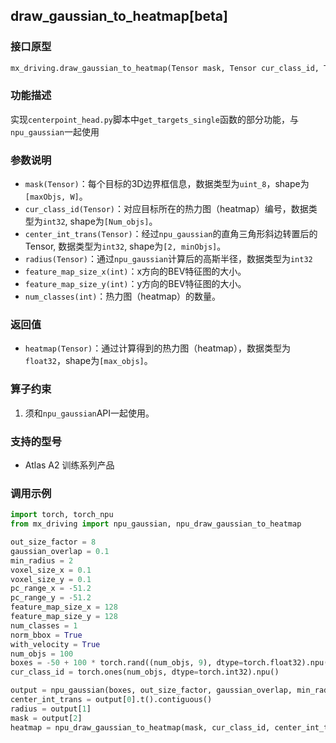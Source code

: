 ## draw_gaussian_to_heatmap[beta]
### 接口原型
```python
mx_driving.draw_gaussian_to_heatmap(Tensor mask, Tensor cur_class_id, Tensor center_int, Tensor radius, int feature_map_size_x, int feature_map_size_y, int num_classes) -> (Tensor heatmap)
```
### 功能描述
实现`centerpoint_head.py`脚本中`get_targets_single`函数的部分功能，与`npu_gaussian`一起使用
### 参数说明
- `mask(Tensor)`：每个目标的3D边界框信息，数据类型为`uint_8`，shape为`[maxObjs, W]`。
- `cur_class_id(Tensor)`：对应目标所在的热力图（heatmap）编号，数据类型为`int32`, shape为`[Num_objs]`。
- `center_int_trans(Tensor)`：经过`npu_gaussian`的直角三角形斜边转置后的Tensor, 数据类型为`int32`, shape为`[2, minObjs]`。
- `radius(Tensor)`：通过`npu_gaussian`计算后的高斯半径，数据类型为`int32`
- `feature_map_size_x(int)`：x方向的BEV特征图的大小。
- `feature_map_size_y(int)`：y方向的BEV特征图的大小。
- `num_classes(int)`：热力图（heatmap）的数量。
### 返回值
- `heatmap(Tensor)`：通过计算得到的热力图（heatmap），数据类型为`float32`，shape为`[max_objs]`。
### 算子约束
1. 须和`npu_gaussian`API一起使用。
### 支持的型号
- Atlas A2 训练系列产品
### 调用示例
```python
import torch, torch_npu
from mx_driving import npu_gaussian, npu_draw_gaussian_to_heatmap

out_size_factor = 8
gaussian_overlap = 0.1
min_radius = 2
voxel_size_x = 0.1
voxel_size_y = 0.1
pc_range_x = -51.2
pc_range_y = -51.2
feature_map_size_x = 128
feature_map_size_y = 128
num_classes = 1
norm_bbox = True
with_velocity = True
num_objs = 100
boxes = -50 + 100 * torch.rand((num_objs, 9), dtype=torch.float32).npu()
cur_class_id = torch.ones(num_objs, dtype=torch.int32).npu()

output = npu_gaussian(boxes, out_size_factor, gaussian_overlap, min_radius, voxel_size_x, voxel_size_y, pc_range_x, pc_range_y, feature_map_size_x, feature_map_size_y, norm_bbox, with_velocity)
center_int_trans = output[0].t().contiguous()
radius = output[1]
mask = output[2]
heatmap = npu_draw_gaussian_to_heatmap(mask, cur_class_id, center_int_trans, radius, feature_map_size_x, feature_map_size_y, num_classes)
```
